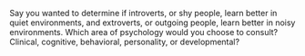 Say you wanted to determine if introverts, or shy people, learn better in quiet environments, and extroverts, or outgoing people, learn better in noisy environments. Which area of psychology would you choose to consult? Clinical, cognitive, behavioral, personality, or developmental? 
